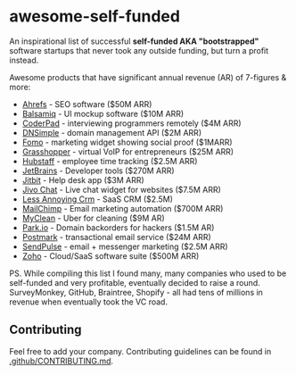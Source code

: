 # awesome-self-funded

An inspirational list of successful **self-funded AKA "bootstrapped"** software startups that never took any outside funding, but turn a profit instead.

Awesome products that have significant annual revenue (AR) of 7-figures & more:

- [Ahrefs](https://ahrefs.com) - SEO software ($50M ARR)
- [Balsamiq](https://balsamiq.com/) - UI mockup software ($10M ARR)
- [CoderPad](https://coderpad.io/) - interviewing programmers remotely ($4M ARR)
- [DNSimple](https://dnsimple.com/) - domain management API ($2M ARR)
- [Fomo](https://www.usefomo.com/) - marketing widget showing social proof ($1MARR)
- [Grasshopper](http://grasshopper.com/) - virtual VoIP for entrepreneurs ($25M ARR)
- [Hubstaff](https://hubstaff.com/) - employee time tracking ($2.5M ARR)
- [JetBrains](https://www.jetbrains.com/) - Developer tools ($270M ARR)
- [Jitbit](https://www.jtibit.com/) - Help desk app ($3M ARR)
- [Jivo Chat](https://www.jivochat.com/) - Live chat widget for websites ($7.5M ARR)
- [Less Annoying Crm](https://www.lessannoyingcrm.com/) - SaaS CRM ($2.5M)
- [MailChimp](https://mailchimp.com/) - Email marketing automation ($700M ARR)
- [MyClean](https://www.myclean.com/) - Uber for cleaning ($9M AR)
- [Park.io](http://park.io/) - Domain backorders for hackers ($1.5M AR)
- [Postmark](https://postmarkapp.com/) - transactional email service ($24M ARR)
- [SendPulse](https://sendpulse.com/) - email + messenger marketing ($2.5M ARR)
- [Zoho](https://www.zoho.com/) - Cloud/SaaS software suite ($500M ARR)

PS. While compiling this list I found many, many companies who used to be self-funded and very profitable, eventually decided to raise a round. SurveyMonkey, GitHub, Braintree, Shopify - all had tens of millions in revenue when eventually took the VC road.

## Contributing
Feel free to add your company. Contributing guidelines can be found in [.github/CONTRIBUTING.md](.github/CONTRIBUTING.md).
